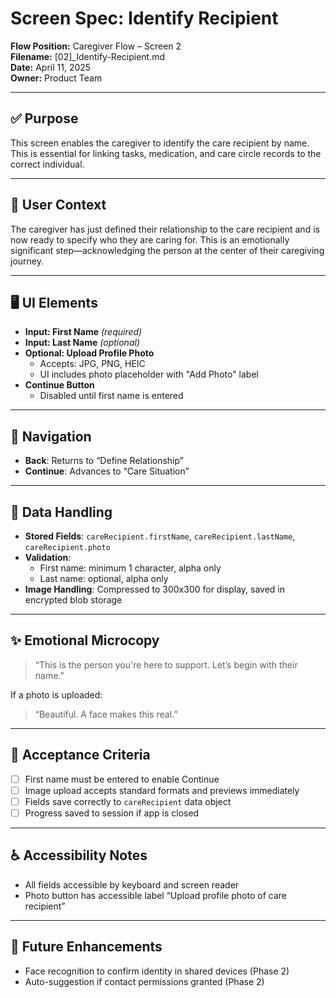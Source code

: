 # Screen Spec: Identify Recipient

**Flow Position:** Caregiver Flow – Screen 2  
**Filename:** [02]_Identify-Recipient.md  
**Date:** April 11, 2025  
**Owner:** Product Team

---

## ✅ Purpose
This screen enables the caregiver to identify the care recipient by name. This is essential for linking tasks, medication, and care circle records to the correct individual.

---

## 🧠 User Context
The caregiver has just defined their relationship to the care recipient and is now ready to specify who they are caring for. This is an emotionally significant step—acknowledging the person at the center of their caregiving journey.

---

## 🖥️ UI Elements

- **Input: First Name** *(required)*
- **Input: Last Name** *(optional)*
- **Optional: Upload Profile Photo**
  - Accepts: JPG, PNG, HEIC
  - UI includes photo placeholder with "Add Photo" label
- **Continue Button**
  - Disabled until first name is entered

---

## 🧭 Navigation

- **Back**: Returns to “Define Relationship”
- **Continue**: Advances to “Care Situation”

---

## 🔐 Data Handling

- **Stored Fields**: `careRecipient.firstName`, `careRecipient.lastName`, `careRecipient.photo`
- **Validation**:
  - First name: minimum 1 character, alpha only
  - Last name: optional, alpha only
- **Image Handling**: Compressed to 300x300 for display, saved in encrypted blob storage

---

## ✨ Emotional Microcopy

> “This is the person you're here to support. Let’s begin with their name.”

If a photo is uploaded:
> “Beautiful. A face makes this real.”

---

## 🧪 Acceptance Criteria

- [ ] First name must be entered to enable Continue
- [ ] Image upload accepts standard formats and previews immediately
- [ ] Fields save correctly to `careRecipient` data object
- [ ] Progress saved to session if app is closed

---

## ♿ Accessibility Notes

- All fields accessible by keyboard and screen reader
- Photo button has accessible label “Upload profile photo of care recipient”

---

## 🔄 Future Enhancements

- Face recognition to confirm identity in shared devices (Phase 2)
- Auto-suggestion if contact permissions granted (Phase 2)

